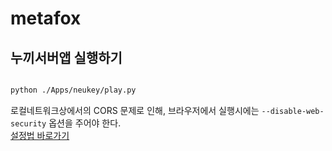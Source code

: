 # metafox

## 누끼서버앱 실행하기

```bash

python ./Apps/neukey/play.py

```

로컬네트워크상에서의 CORS 문제로 인해, 브라우저에서 실행시에는 `--disable-web-security` 옵션을 주어야 한다.  
[설정법 바로가기](https://nankisu.tistory.com/67)  


